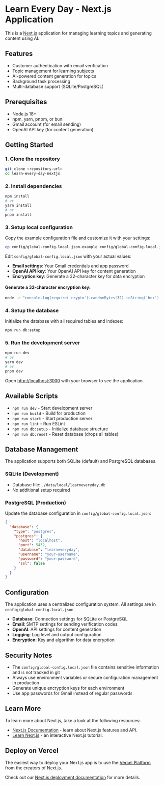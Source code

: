 # Learn Every Day - Next.js Application

This is a [Next.js](https://nextjs.org) application for managing learning topics and generating content using AI.

## Features

- Customer authentication with email verification
- Topic management for learning subjects
- AI-powered content generation for topics
- Background task processing
- Multi-database support (SQLite/PostgreSQL)

## Prerequisites

- Node.js 18+ 
- npm, yarn, pnpm, or bun
- Gmail account (for email sending)
- OpenAI API key (for content generation)

## Getting Started

### 1. Clone the repository

```bash
git clone <repository-url>
cd learn-every-day-nextjs
```

### 2. Install dependencies

```bash
npm install
# or
yarn install
# or
pnpm install
```

### 3. Setup local configuration

Copy the example configuration file and customize it with your settings:

```bash
cp config/global-config.local.json.example config/global-config.local.json
```

Edit `config/global-config.local.json` with your actual values:

- **Email settings**: Your Gmail credentials and app password
- **OpenAI API key**: Your OpenAI API key for content generation
- **Encryption key**: Generate a 32-character key for data encryption

#### Generate a 32-character encryption key:

```bash
node -e "console.log(require('crypto').randomBytes(32).toString('hex').slice(0, 32))"
```

### 4. Setup the database

Initialize the database with all required tables and indexes:

```bash
npm run db:setup
```

### 5. Run the development server

```bash
npm run dev
# or
yarn dev
# or
pnpm dev
```

Open [http://localhost:3000](http://localhost:3000) with your browser to see the application.

## Available Scripts

- `npm run dev` - Start development server
- `npm run build` - Build for production
- `npm run start` - Start production server
- `npm run lint` - Run ESLint
- `npm run db:setup` - Initialize database structure
- `npm run db:reset` - Reset database (drops all tables)

## Database Management

The application supports both SQLite (default) and PostgreSQL databases.

### SQLite (Development)
- Database file: `./data/local/learneveryday.db`
- No additional setup required

### PostgreSQL (Production)
Update the database configuration in `config/global-config.local.json`:

```json
{
  "database": {
    "type": "postgres",
    "postgres": {
      "host": "localhost",
      "port": 5432,
      "database": "learneveryday",
      "username": "your-username",
      "password": "your-password",
      "ssl": false
    }
  }
}
```

## Configuration

The application uses a centralized configuration system. All settings are in `config/global-config.local.json`:

- **Database**: Connection settings for SQLite or PostgreSQL
- **Email**: SMTP settings for sending verification codes
- **OpenAI**: API settings for content generation
- **Logging**: Log level and output configuration
- **Encryption**: Key and algorithm for data encryption

## Security Notes

- The `config/global-config.local.json` file contains sensitive information and is not tracked in git
- Always use environment variables or secure configuration management in production
- Generate unique encryption keys for each environment
- Use app passwords for Gmail instead of regular passwords

## Learn More

To learn more about Next.js, take a look at the following resources:

- [Next.js Documentation](https://nextjs.org/docs) - learn about Next.js features and API.
- [Learn Next.js](https://nextjs.org/learn) - an interactive Next.js tutorial.

## Deploy on Vercel

The easiest way to deploy your Next.js app is to use the [Vercel Platform](https://vercel.com/new?utm_medium=default-template&filter=next.js&utm_source=create-next-app&utm_campaign=create-next-app-readme) from the creators of Next.js.

Check out our [Next.js deployment documentation](https://nextjs.org/docs/app/building-your-application/deploying) for more details.
